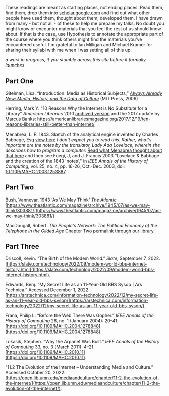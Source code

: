These readings are meant as starting places, not ending places. Read them, find them, drop them into [scholar.google.com](https://scholar.google.com) and find out what other people have used them, thought about them, developed them. I have drawn from many - but not all - of these to help me prepare my talks. No doubt you might know or encounter materials that you feel the rest of us should know about. If that is the case, use Hypothesis to annotate the appropriate part of the course where you think others might find the materials you've encountered useful. I'm grateful to Ian Milligan and Michael Kramer for sharing their syllabi with me when I was setting all of this up. 

_a work in progress, if you stumble across this site before it formally launches_

## Part One

Gitelman, Lisa. “Introduction: Media as Historical Subjects,” [_Always Already New: Media, History, and the Data of Culture_](http://web.mit.edu/uricchio/Public/television/Gitelman.pdf) (MIT Press, 2006)

Herring, Mark Y. "10 Reasons Why the Internet is No Substitute for a Library" *American Libraries* 2010 [archived version](https://web.archive.org/web/20150623123507/https://americanlibrariesmagazine.org/2010/01/20/10-reasons-why-the-internet-is-no-substitute-for-a-library/) and the 2017 update by Marcus Banks: https://americanlibrariesmagazine.org/2017/12/19/ten-reasons-libraries-still-better-than-internet/

Menabrea, L. F. 1843. Sketch of the analytical engine invented by Charles Babbage, Esq [view here](https://repository.ou.edu/uuid/6235e086-c11a-56f6-b50d-1b1f5aaa3f5e#page/2/mode/2up) _I don't expect you to read this. Rather, what's important are the notes by the translator, Lady Ada Lovelace, wherein she describes how to program a computer._ [Read what Menabrea thought about that here](https://www.wired.com/beyond-the-beyond/2017/05/luigi-federico-menabrea-paying-tribute-ada-lovelace/) and then see Fuegi, J, and J. Francis 2003 "Lovelace & Babbage and the creation of the 1843 'notes'," in _IEEE Annals of the History of Computing_, vol. 25, no. 4, pp. 16-26, Oct.-Dec. 2003, doi: [10.1109/MAHC.2003.1253887](https://10.1109/MAHC.2003.1253887).

## Part Two

Bush, Vannevar. 1943 'As We May Think' *The Atlantic* [https://www.theatlantic.com/magazine/archive/1945/07/as-we-may-think/303881/](https://www.theatlantic.com/magazine/archive/1945/07/as-we-may-think/303881/) 

MacDougall, Robert. *The People's Network: The Political Economy of the Telephone in the Gilded Age* Chapter Two [permalink through our library](https://ocul-crl.primo.exlibrisgroup.com/permalink/01OCUL_CRL/17erkeh/cdi_jstor_books_j_ctt5hjm3g_5) 

## Part Three

Driscoll, Kevin. “The Birth of the Modem World.” _Slate_, September 7, 2022. [https://slate.com/technology/2022/09/modem-world-bbs-internet-history.html](https://slate.com/technology/2022/09/modem-world-bbs-internet-history.html).

Edwards, Benj. “My Secret Life as an 11-Year-Old BBS Sysop | Ars Technica.” Accessed December 1, 2022. [https://arstechnica.com/information-technology/2022/12/my-secret-life-as-an-11-year-old-bbs-sysop/](https://arstechnica.com/information-technology/2022/12/my-secret-life-as-an-11-year-old-bbs-sysop/).

Frana, Philip L. “Before the Web There Was Gopher.” _IEEE Annals of the History of Computing_ 26, no. 1 (January 2004): 20–41. [https://doi.org/10.1109/MAHC.2004.1278848](https://doi.org/10.1109/MAHC.2004.1278848).

Lukasik, Stephen. “Why the Arpanet Was Built.” _IEEE Annals of the History of Computing_ 33, no. 3 (March 2011): 4–21. [https://doi.org/10.1109/MAHC.2010.11](https://doi.org/10.1109/MAHC.2010.11).

“11.2 The Evolution of the Internet – Understanding Media and Culture.” Accessed October 20, 2022. [https://open.lib.umn.edu/mediaandculture/chapter/11-2-the-evolution-of-the-internet/](https://open.lib.umn.edu/mediaandculture/chapter/11-2-the-evolution-of-the-internet/).